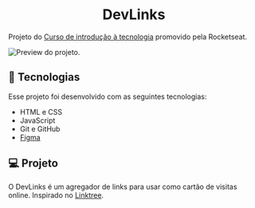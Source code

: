 <h1 align="center"> DevLinks </h1>

Projeto do [Curso de introdução à tecnologia](https://www.google.com/aclk?sa=l&ai=DChcSEwjNjIWy2KGBAxVjQUgAHVbEBCoYABABGgJjZQ&gclid=EAIaIQobChMIzYyFstihgQMVY0FIAB1WxAQqEAAYASABEgIeb_D_BwE&sig=AOD64_2dRLgBe409LxYGl_zfplRfivMUqA&adurl&ved=2ahUKEwjt2ICy2KGBAxVpqpUCHalpDm8QqyQoAHoECAgQCw) promovido pela Rocketseat.

![Preview do projeto.](\.github\preview.png)

## 🚀 Tecnologias

Esse projeto foi desenvolvido com as seguintes tecnologias:

- HTML e CSS
- JavaScript
- Git e GitHub
- [Figma](https://www.figma.com/community/file/1187422022288947321)

## 💻 Projeto

O DevLinks é um agregador de links para usar como cartão de visitas online. Inspirado no [Linktree](https://linktr.ee/s/templates/).